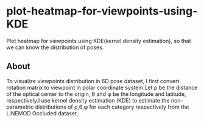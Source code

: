 # plot-heatmap-for-viewpoints-using-KDE
Plot heatmap for viewpoints using KDE(kernel density estimation), so that we can know the distribution of poses.

## About
To visualize viewpoints distribution in 6D pose dataset, I first convert rotation matrix to viewpoint in polar coordinate system.Let ρ be the distance of the optical center to the origin, θ and φ be the longitude and latitude, respectively.I use kernel density estimation (KDE) to estimate the non-parametric distributions of ρ,θ,φ for each category respectively from the LINEMOD Occluded dataset.
